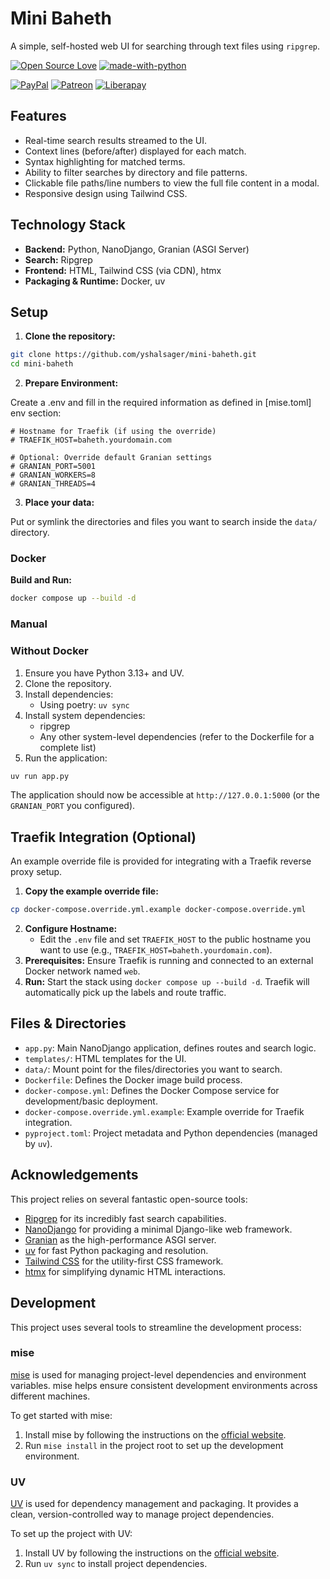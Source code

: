 # Mini Baheth

A simple, self-hosted web UI for searching through text files using `ripgrep`.

[![Open Source Love](https://badges.frapsoft.com/os/v1/open-source.png?v=103)](https://github.com/ellerbrock/open-source-badges/)
[![made-with-python](https://img.shields.io/badge/Made%20with-Python-1f425f.svg)](https://www.python.org/)

[![PayPal](https://img.shields.io/badge/PayPal-Donate-00457C?style=flat&labelColor=00457C&logo=PayPal&logoColor=white&link=https://www.paypal.me/yshalsager)](https://www.paypal.me/yshalsager)
[![Patreon](https://img.shields.io/badge/Patreon-Support-F96854?style=flat&labelColor=F96854&logo=Patreon&logoColor=white&link=https://www.patreon.com/XiaomiFirmwareUpdater)](https://www.patreon.com/XiaomiFirmwareUpdater)
[![Liberapay](https://img.shields.io/badge/Liberapay-Support-F6C915?style=flat&labelColor=F6C915&logo=Liberapay&logoColor=white&link=https://liberapay.com/yshalsager)](https://liberapay.com/yshalsager)

## Features

*   Real-time search results streamed to the UI.
*   Context lines (before/after) displayed for each match.
*   Syntax highlighting for matched terms.
*   Ability to filter searches by directory and file patterns.
*   Clickable file paths/line numbers to view the full file content in a modal.
*   Responsive design using Tailwind CSS.

## Technology Stack

*   **Backend:** Python, NanoDjango, Granian (ASGI Server)
*   **Search:** Ripgrep
*   **Frontend:** HTML, Tailwind CSS (via CDN), htmx
*   **Packaging & Runtime:** Docker, uv

## Setup

1.  **Clone the repository:**

```bash
git clone https://github.com/yshalsager/mini-baheth.git
cd mini-baheth
```

2.  **Prepare Environment:**

Create a .env and fill in the required information as defined in [mise.toml] env section:

```dotenv
# Hostname for Traefik (if using the override)
# TRAEFIK_HOST=baheth.yourdomain.com

# Optional: Override default Granian settings
# GRANIAN_PORT=5001
# GRANIAN_WORKERS=8
# GRANIAN_THREADS=4
```

3.  **Place your data:**

Put or symlink the directories and files you want to search inside the `data/` directory.

### Docker

**Build and Run:**

```bash
docker compose up --build -d
```

### Manual

### Without Docker

1. Ensure you have Python 3.13+ and UV.
2. Clone the repository.
3. Install dependencies:
    - Using poetry: `uv sync`
4. Install system dependencies:
    - ripgrep
    - Any other system-level dependencies (refer to the Dockerfile for a complete list)
5. Run the application:

```bash
uv run app.py
```

The application should now be accessible at `http://127.0.0.1:5000` (or the `GRANIAN_PORT` you configured).

## Traefik Integration (Optional)

An example override file is provided for integrating with a Traefik reverse proxy setup.

1.  **Copy the example override file:**

```bash
cp docker-compose.override.yml.example docker-compose.override.yml
```

2.  **Configure Hostname:**
    *   Edit the `.env` file and set `TRAEFIK_HOST` to the public hostname you want to use (e.g., `TRAEFIK_HOST=baheth.yourdomain.com`).
3.  **Prerequisites:** Ensure Traefik is running and connected to an external Docker network named `web`.
4.  **Run:** Start the stack using `docker compose up --build -d`. Traefik will automatically pick up the labels and route traffic.

## Files & Directories

*   `app.py`: Main NanoDjango application, defines routes and search logic.
*   `templates/`: HTML templates for the UI.
*   `data/`: Mount point for the files/directories you want to search.
*   `Dockerfile`: Defines the Docker image build process.
*   `docker-compose.yml`: Defines the Docker Compose service for development/basic deployment.
*   `docker-compose.override.yml.example`: Example override for Traefik integration.
*   `pyproject.toml`: Project metadata and Python dependencies (managed by `uv`).

## Acknowledgements

This project relies on several fantastic open-source tools:

*   [Ripgrep](https://github.com/BurntSushi/ripgrep) for its incredibly fast search capabilities.
*   [NanoDjango](https://github.com/radiac/nanodjango) for providing a minimal Django-like web framework.
*   [Granian](https://github.com/emmett-framework/granian) as the high-performance ASGI server.
*   [uv](https://github.com/astral-sh/uv) for fast Python packaging and resolution.
*   [Tailwind CSS](https://tailwindcss.com/) for the utility-first CSS framework.
*   [htmx](https://htmx.org/) for simplifying dynamic HTML interactions.


## Development

This project uses several tools to streamline the development process:

### mise

[mise](https://mise.jdx.dev/) is used for managing project-level dependencies and environment variables. mise helps
ensure consistent development environments across different machines.

To get started with mise:

1. Install mise by following the instructions on the [official website](https://mise.jdx.dev/).
2. Run `mise install` in the project root to set up the development environment.

### UV

[UV](https://docs.astral.sh/uv/) is used for dependency management and packaging. It provides a clean,
version-controlled way to manage project dependencies.

To set up the project with UV:

1. Install UV by following the instructions on the [official website](https://docs.astral.sh/uv/getting-started/installation/).
2. Run `uv sync` to install project dependencies.
